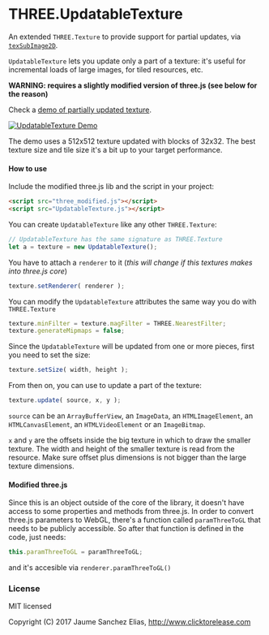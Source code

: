 # THREE.UpdatableTexture

An extended `THREE.Texture` to provide support for partial updates, via [`texSubImage2D`](https://developer.mozilla.org/en-US/docs/Web/API/WebGLRenderingContext/texSubImage2D).

`UpdatableTexture` lets you update only a part of a texture: it's useful for incremental loads of large images, for tiled resources, etc.

**WARNING: requires a slightly modified version of three.js (see below for the reason)**

Check a [demo of partially updated texture](https://spite.github.io/THREE.UpdatableTexture/).

[![UpdatableTexture Demo](https://raw.githubusercontent.com/spite/THREE.UpdatableTexture/master/about/updatabletexture.jpg)](https://spite.github.io/THREE.UpdatableTexture)

The demo uses a 512x512 texture updated with blocks of 32x32. The best texture size and tile size it's a bit up to your target performance.

#### How to use ####
Include the modified three.js lib and the script in your project:
```html
<script src="three_modified.js"></script>
<script src="UpdatableTexture.js"></script>
```

You can create `UpdatableTexture` like any other `THREE.Texture`:
```js
// UpdatableTexture has the same signature as THREE.Texture
let a = texture = new UpdatableTexture(); 
```
You have to attach a `renderer` to it (*this will change if this textures makes into three.js core*)
```js
texture.setRenderer( renderer );
```
You can modify the `UpdatableTexture` attributes the same way you do with `THREE.Texture`
```js
texture.minFilter = texture.magFilter = THREE.NearestFilter;
texture.generateMipmaps = false;
```
Since the `UpdatableTexture` will be updated from one or more pieces, first you need to set the size:
```js
texture.setSize( width, height );
```
From then on, you can use to update a part of the texture:
```js
texture.update( source, x, y );
```
`source` can be an `ArrayBufferView`, an `ImageData`, an `HTMLImageElement`, an `HTMLCanvasElement`, an `HTMLVideoElement` or an `ImageBitmap`.

`x` and `y` are the offsets inside the big texture in which to draw the smaller texture. The width and height of the smaller texture is read from the resource. Make sure offset plus dimensions is not bigger than the large texture dimensions.

#### Modified three.js ####

Since this is an object outside of the core of the library, it doesn't have access to some properties and methods from three.js. In order to convert three.js parameters to WebGL, there's a function called `paramThreeToGL` that needs to be publicly accessible. So after that function is defined in the code, just needs:

```js
this.paramThreeToGL = paramThreeToGL;
```

and it's accesible via `renderer.paramThreeToGL()`

### License ####

MIT licensed

Copyright (C) 2017 Jaume Sanchez Elias, http://www.clicktorelease.com


